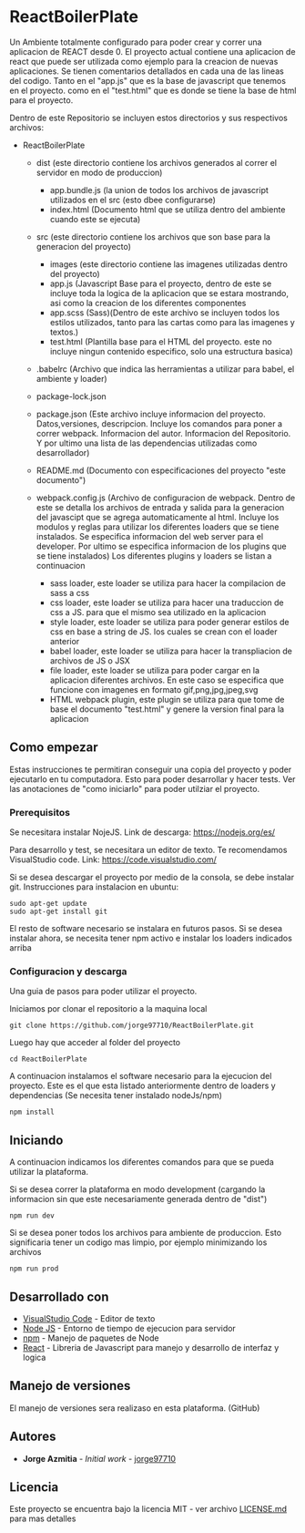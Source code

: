# ReactBoilerPlate

Un Ambiente totalmente configurado para poder crear y correr una aplicacion de REACT desde 0. El proyecto actual contiene una aplicacion de react que puede ser utilizada como ejemplo para la creacion de nuevas aplicaciones. Se tienen comentarios detallados en cada una de las lineas del codigo. Tanto en el "app.js" que es la base de javascript que tenemos en el proyecto. como en el "test.html" que es donde se tiene la base de html para el proyecto.

Dentro de este Repositorio se incluyen estos directorios y sus respectivos archivos:
* ReactBoilerPlate
  * dist (este directorio contiene los archivos generados al correr el servidor en modo de produccion)
    * app.bundle.js (la union de todos los archivos de javascript utilizados en el src (esto dbee configurarse)
    * index.html (Documento html que se utiliza dentro del ambiente cuando este se ejecuta)
  * src  (este directorio contiene los archivos que son base para la generacion del proyecto)
    * images (este directorio contiene las imagenes utilizadas dentro del proyecto)
    * app.js (Javascript Base para el proyecto, dentro de este se incluye toda la logica de la aplicacion que se estara mostrando, asi como la creacion de los diferentes componentes
    * app.scss (Sass)(Dentro de este archivo se incluyen todos los estilos utilizados, tanto para las cartas como para las imagenes y textos.)
    * test.html (Plantilla base para el HTML del proyecto. este no incluye ningun contenido especifico, solo una estructura basica)
    
  * .babelrc (Archivo que indica las herramientas a utilizar para babel, el ambiente y loader)
  * package-lock.json
  * package.json (Este archivo incluye informacion del proyecto. Datos,versiones, descripcion. Incluye los comandos para poner a correr webpack. Informacion del autor. Informacion del Repositorio. Y por ultimo una lista de las dependencias utilizadas como desarrollador)
  * README.md (Documento con especificaciones del proyecto "este documento")
  * webpack.config.js (Archivo de configuracion de webpack. Dentro de este se detalla los archivos de entrada y salida para la generacion del javascipt que se agrega automaticamente al html. Incluye los modulos y reglas para utilizar los diferentes loaders que se tiene instalados. Se especifica informacion del web server para el developer. Por ultimo se especifica informacion de los plugins que se tiene instalados) Los diferentes plugins y loaders se listan a continuacion
      * sass loader, este loader se utiliza para hacer la compilacion de sass a css
      * css loader, este loader se utiliza para hacer una traduccion de css a JS. para que el mismo sea utilizado en la aplicacion
      * style loader, este loader se utiliza para poder generar estilos de css en base a string de JS. los cuales se crean con el loader anterior
      * babel loader, este loader se utiliza para hacer la transpliacion de archivos de JS o JSX
      * file loader, este loader se utiliza para poder cargar en la aplicacion diferentes archivos. En este caso se especifica que funcione con imagenes en formato gif,png,jpg,jpeg,svg
      * HTML webpack plugin, este plugin se utiliza para que tome de base el documento "test.html" y genere la version final para la aplicacion
 



## Como empezar

Estas instrucciones te permitiran conseguir una copia del proyecto y poder ejecutarlo en tu computadora. Esto para poder desarrollar y hacer tests. Ver las anotaciones de "como iniciarlo" para poder utilziar el proyecto.

### Prerequisitos

Se necesitara instalar NojeJS. Link de descarga: https://nodejs.org/es/


Para desarrollo y test, se necesitara un editor de texto. Te recomendamos VisualStudio code. Link: https://code.visualstudio.com/

Si se desea descargar el proyecto por medio de la consola, se debe instalar git.
Instrucciones para instalacion en ubuntu:
```
sudo apt-get update
sudo apt-get install git
```
El resto de software necesario se instalara en futuros pasos. Si se desea instalar ahora, se necesita tener npm activo e instalar los loaders indicados arriba

### Configuracion y descarga

Una guia de pasos para poder utilizar el proyecto.

Iniciamos por clonar el repositorio a la maquina local

```
git clone https://github.com/jorge97710/ReactBoilerPlate.git
```

Luego hay que acceder al folder del proyecto

```
cd ReactBoilerPlate
```

A continuacion instalamos el software necesario para la ejecucion del proyecto. Este es el que esta listado anteriormente dentro de loaders y dependencias (Se necesita tener instalado nodeJs/npm)

```
npm install
```

## Iniciando 

A continuacion indicamos los diferentes comandos para que se pueda utilizar la plataforma. 

Si se desea correr la plataforma en modo development (cargando la informacion sin que este necesariamente generada dentro de "dist")

```
npm run dev
```

Si se desea poner todos los archivos para ambiente de produccion. Esto significaria tener un codigo mas limpio, por ejemplo minimizando los archivos

```
npm run prod
```


## Desarrollado con

* [VisualStudio Code](https://code.visualstudio.com/) - Editor de texto
* [Node JS](https://nodejs.org/es/) - Entorno de tiempo de ejecucion para servidor
* [npm](https://www.npmjs.com/) - Manejo de paquetes de Node
* [React](https://reactjs.org/) - Libreria de Javascript para manejo y desarrollo de interfaz y logica

## Manejo de versiones

El manejo de versiones sera realizaso en esta plataforma. (GitHub)

## Autores

* **Jorge Azmitia** - *Initial work* - [jorge97710](https://github.com/jorge97710)

## Licencia

Este proyecto se encuentra bajo la licencia MIT - ver archivo [LICENSE.md](LICENSE.md) para mas detalles

